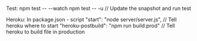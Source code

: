 Test:
npm test -- --watch
npm test -- -u  // Update the snapshot and run test

Heroku:
In package.json - script
"start": "node server/server.js",           // Tell heroku where to start
"heroku-postbuild": "npm run build:prod"    // Tell heroku to build file in production
